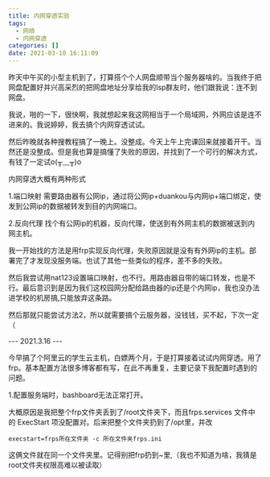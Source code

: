 ```yaml
---
title: 内网穿透实验
tags:
  - 网络
  - 内网穿透
categories: []
date: 2021-03-10 16:11:09
---
```


昨天中午买的小型主机到了，打算搭个个人网盘顺带当个服务器啥的。当我终于把网盘配置好并兴高采烈的把网盘地址分享给我的lsp群友时，他们跟我说：连不到网盘。

我说，啪的一下，很快啊，我就想起来我这网相当于一个局域网，外网应该是连不进来的。我说婷婷，我去搞个内网穿透试试。

然后昨晚就各种搜教程搞了一晚上。没整成。今天上午上完课回来就接着开干。当然还是没整成。但是我也算是搞懂了失败的原因，并找到了一个可行的解决方式，有钱了一定试o(╥﹏╥)o

<!-- more -->

内网穿透大概有两种形式

1.端口映射 需要路由器有公网ip，通过将公网ip+duankou与内网ip+端口绑定，使发到公网ip的数据被转发到目的内网端口。

2.反向代理 找个有公网ip的机器，反向代理，使送到有外网主机的数据被送到内网主机。



我一开始找的方法是用frp实现反向代理，失败原因就是没有有外网ip的主机。部署完了才发现没服务端。也试了其他一些类似的程序，差不多的失败。

然后我尝试用nat123设置端口映射，也不行。用路由器自带的端口转发，也是不行。最后意识到是因为我们这校园网分配给路由器的ip还是个内网ip，我也没办法进学校的机房搞,只能放弃这条路。

然后那就只能尝试方法2，所以就需要搞个云服务器，没钱钱，买不起，下次一定（


--- 2021.3.16 ---


今早搞了个阿里云的学生云主机，白嫖两个月，于是打算接着试试内网穿透。用了frp。基本配置方法很多博客都有写，在此不再重复，主要记录下我配置时遇到的问题。

1.配置服务端时，bashboard无法正常打开。

大概原因是我把整个frp文件夹丢到了/root文件夹下，而且frps.services 文件中的 ExecStart 项没配置对。后来把整个文件夹扔到了/opt里，并改

```
execstart=frps所在文件夹 -c 所在文件夹frps.ini
```

这俩文件就在同一个文件夹里。记得别把frp扔到~里,（我也不知道为啥，我猜是root文件夹权限高难以被读取）



